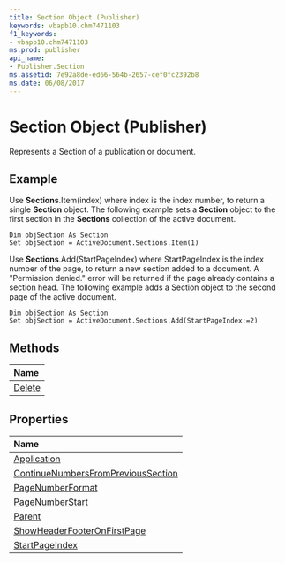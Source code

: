 ```yaml
---
title: Section Object (Publisher)
keywords: vbapb10.chm7471103
f1_keywords:
- vbapb10.chm7471103
ms.prod: publisher
api_name:
- Publisher.Section
ms.assetid: 7e92a8de-ed66-564b-2657-cef0fc2392b8
ms.date: 06/08/2017
---
```



# Section Object (Publisher)

Represents a Section of a publication or document.
 


## Example

Use  **Sections**.Item(index) where index is the index number, to return a single **Section** object. The following example sets a **Section** object to the first section in the **Sections** collection of the active document.
 

 

```
Dim objSection As Section 
Set objSection = ActiveDocument.Sections.Item(1)
```

Use  **Sections**.Add(StartPageIndex) where StartPageIndex is the index number of the page, to return a new section added to a document. A "Permission denied." error will be returned if the page already contains a section head. The following example adds a Section object to the second page of the active document.
 

 



```
Dim objSection As Section 
Set objSection = ActiveDocument.Sections.Add(StartPageIndex:=2)
```


## Methods



|**Name**|
|:-----|
|[Delete](Publisher.Section.Delete.md)|

## Properties



|**Name**|
|:-----|
|[Application](Publisher.Section.Application.md)|
|[ContinueNumbersFromPreviousSection](Publisher.Section.ContinueNumbersFromPreviousSection.md)|
|[PageNumberFormat](Publisher.Section.PageNumberFormat.md)|
|[PageNumberStart](Publisher.Section.PageNumberStart.md)|
|[Parent](Publisher.Section.Parent.md)|
|[ShowHeaderFooterOnFirstPage](Publisher.Section.ShowHeaderFooterOnFirstPage.md)|
|[StartPageIndex](Publisher.Section.StartPageIndex.md)|

